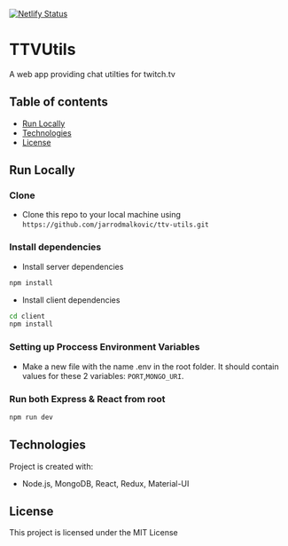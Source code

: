 [![Netlify Status](https://api.netlify.com/api/v1/badges/538e1071-834d-4a60-824a-d3a717cd5a0f/deploy-status)](https://app.netlify.com/sites/eager-ride-1bfc9d/deploys)

# TTVUtils

A web app providing chat utilties for twitch.tv

## Table of contents

- [Run Locally](#run-locally)
- [Technologies](#technologies)
- [License](#license)

## Run Locally

### Clone

- Clone this repo to your local machine using `https://github.com/jarrodmalkovic/ttv-utils.git`

### Install dependencies

- Install server dependencies

```bash
npm install
```

- Install client dependencies

```bash
cd client
npm install
```

### Setting up Proccess Environment Variables

- Make a new file with the name .env in the root folder. It should contain values for these 2 variables: `PORT`,`MONGO_URI`.

### Run both Express & React from root

```bash
npm run dev
```

## Technologies

Project is created with:

- Node.js, MongoDB, React, Redux, Material-UI

## License

This project is licensed under the MIT License
